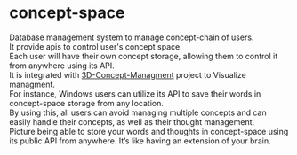 # concept-space
Database management system to manage concept-chain of users.
<br/>It provide apis to control user's concept space.
<br/>Each user will have their own concept storage, allowing them to control it from anywhere using its API.
<br/>It is integrated with [3D-Concept-Managment](https://github.com/concept-chain/3d-concept-management) project to Visualize managment.
<br/>For instance, Windows users can utilize its API to save their words in concept-space storage from any location.
<br/>By using this, all users can avoid managing multiple concepts and can easily handle their concepts, as well as their thought management.
<br/>Picture being able to store your words and thoughts in concept-space using its public API from anywhere. It’s like having an extension of your brain.
<br/>
